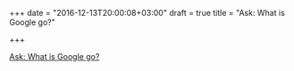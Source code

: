 +++
date = "2016-12-13T20:00:08+03:00"
draft = true
title = "Ask: What is Google go?"

+++

<p><a href="/stories/1349-ask-what-is-google-go">Ask: What is Google go?</a></p>
